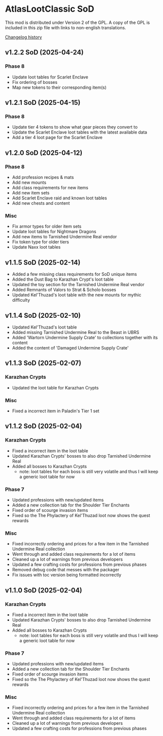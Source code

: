 # AtlasLootClassic SoD

This mod is distributed under Version 2 of the GPL.  A copy of the GPL is included in this zip file with links to non-english translations.

[Changelog history](https://github.com/ThePettsoN/AtlasLootClassic_SoD/releases)

## v1.2.2 SoD (2025-04-24)
### Phase 8
- Update loot tables for Scarlet Enclave
- Fix ordering of bosses
- Map new tokens to their corresponding item(s)

## v1.2.1 SoD (2025-04-15)
### Phase 8
- Update tier 4 tokens to show what gear pieces they convert to
- Update the Scarlet Enclave loot tables with the latest available data
- Add a tier 4 loot page for the Scarlet Enclave

## v1.2.0 SoD (2025-04-12)
### Phase 8
- Add profession recipes & mats
- Add new mounts
- Add class requirements for new items
- Add new item sets
- Add Scarlet Enclave raid and known loot tables
- Add new chests and content
### Misc
- Fix armor types for older item sets
- Update loot tables for Nightmare Dragons
- Add new items to Tarnished Undermine Real vendor
- Fix token type for older tiers
- Update Naxx loot tables

## v1.1.5 SoD (2025-02-14)
- Added a few missing class requirements for SoD unique items
- Added the Dust Bag to Karazhan Crypt's loot table
- Updated the toy section for the Tarnished Undermine Real vendor
- Added Remnants of Valors to Strat & Scholo bosses
- Updated Kel'Thuzad's loot table with the new mounts for mythic difficulty

## v1.1.4 SoD (2025-02-10)
- Updated Kel'Thuzad's loot table
- Added missing Tarnished Undermine Real to the Beast in UBRS
- Added 'Wartorn Undermine Supply Crate' to collections together with its content
- Added the content of 'Damaged Undermine Supply Crate'

## v1.1.3 SoD (2025-02-07)
### Karazhan Crypts
- Updated the loot table for Karazhan Crypts

### Misc
- Fixed a incorrect item in Paladin's Tier 1 set

## v1.1.2 SoD (2025-02-04)
### Karazhan Crypts
- Fixed a incorrect item in the loot table
- Updated Karazhan Crypts' bosses to also drop Tarnished Undermine Real 
- Added all bosses to Karazhan Crypts
  - note: loot tables for each boss is still very volatile and thus I will keep a generic loot table for now

### Phase 7
- Updated professions with new/updated items
- Added a new collection tab for the Shoulder Tier Enchants
- Fixed order of scourge invasion items
- Fixed so the The Phylactery of Kel'Thuzad loot now shows the quest rewards

### Misc
- Fixed incorrectly ordering and prices for a few item in the Tarnished Undermine Real collection
- Went through and added class requirements for a lot of items
- Cleaned up a lot of warnings from previous developers
- Updated a few crafting costs for professions from previous phases
- Removed debug code that messes with the packager
- Fix issues with toc version being formatted incorrectly

## v1.1.0 SoD (2025-02-04)
### Karazhan Crypts
- Fixed a incorrect item in the loot table
- Updated Karazhan Crypts' bosses to also drop Tarnished Undermine Real
- Added all bosses to Karazhan Crypts
    - note: loot tables for each boss is still very volatile and thus I will keep a generic loot table for now

### Phase 7
- Updated professions with new/updated items
- Added a new collection tab for the Shoulder Tier Enchants
- Fixed order of scourge invasion items
- Fixed so the The Phylactery of Kel'Thuzad loot now shows the quest rewards

### Misc
- Fixed incorrectly ordering and prices for a few item in the Tarnished Undermine Real collection
- Went through and added class requirements for a lot of items
- Cleaned up a lot of warnings from previous developers
- Updated a few crafting costs for professions from previous phases

